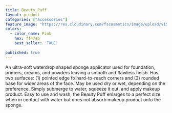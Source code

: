```yaml
---
title: Beauty Puff
layout: product
categories: ["accessories"]
feature_image: "https://res.cloudinary.com/fscosmetics/image/upload/v1555062745/beauty-puff.jpg"
colors:
  - color_name: Pink
    hex: ff47ab
    best_seller: 'TRUE'
  
published: true
---
```

An ultra-soft waterdrop shaped sponge applicator used for foundation, primers, creams, and powders leaving a smooth and flawless finish. Has two surfaces: (1) pointed edge fo hard-to-reach corners and (2) rounded base for wider areas of the face. May be used dry or wet, depending on the preference. Simply submerge to water, squeeze it out, and apply makeup product. Easy to use and wash, the Beauty Puff enlarges to a perfect size when in contact with water but does not absorb makeup product onto the sponge.

